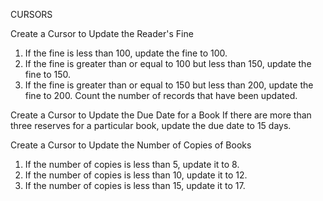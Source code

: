 CURSORS

Create a Cursor to Update the Reader's Fine
1. If the fine is less than 100, update the fine to 100.
2. If the fine is greater than or equal to 100 but less than 150, update the fine to 150.
3. If the fine is greater than or equal to 150 but less than 200, update the fine to 200.
Count the number of records that have been updated.

Create a Cursor to Update the Due Date for a Book
If there are more than three reserves for a particular book, update the due date to 15 days.

Create a Cursor to Update the Number of Copies of Books
1. If the number of copies is less than 5, update it to 8.
2. If the number of copies is less than 10, update it to 12.
3. If the number of copies is less than 15, update it to 17.
